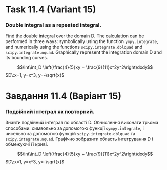 # Task 11.4 (Variant 15)

### Double integral as a repeated integral.

Find the double integral over the domain D. The calculation can be performed in three ways: symbolically using the
function ```ympy.integrate```, and numerically using the functions ```scipy.integrate.dblquad``` and ```scipy.integrate.nquad```. Graphically represent the integration domain D and its bounding curves.

$$\int\int_D \left(\frac{4}{5}xy + \frac{9}{11}x^2y^2\right)dxdy$$
$D\:x=1, y=x^3, y=-\sqrt{x}$

# Завдання 11.4 (Варіант 15)

### Подвійний інтеграл як повторний.

Знайти подвійний інтеграл по області D. Обчислення виконати
трьома способами: символьно за допомогою функції ```sympy.integrate```, і
чисельно за допомогою функцій ```scipy.integrate.dblquad``` та
```scipy.integrate.nquad```. Графічно зобразити область інтегрування D і
обмежуючі її криві.

$$\int\int_D \left(\frac{4}{5}xy + \frac{9}{11}x^2y^2\right)dxdy$$
$D\:x=1, y=x^3, y=-\sqrt{x}$
